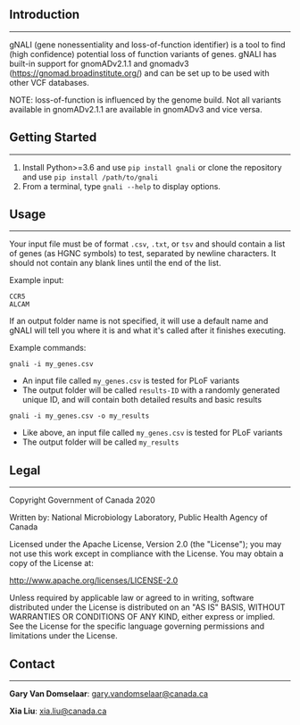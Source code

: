 ## Introduction ##
------------------

gNALI (gene nonessentiality and loss-of-function identifier) is a tool to find (high confidence) 
potential loss of function variants of genes. gNALI has built-in support for gnomADv2.1.1 and gnomadv3
(https://gnomad.broadinstitute.org/) and can be set up to be used with other VCF databases.

NOTE: loss-of-function is influenced by the genome build. Not all variants available in gnomADv2.1.1 are
available in gnomADv3 and vice versa.

## Getting Started ##
---------------------

1. Install Python>=3.6 and use `pip install gnali` or clone the repository and use `pip install /path/to/gnali`
2. From a terminal, type `gnali --help` to display options.

## Usage ##
-----------

Your input file must be of format `.csv`, `.txt`, or `tsv` and should contain a list of genes
(as HGNC symbols) to test, separated by newline characters.
It should not contain any blank lines until the end of the list.

Example input:

    CCR5
    ALCAM


If an output folder name is not specified, it will use a default name and gNALI
will tell you where it is and what it's called after it finishes executing.

Example commands:

`gnali -i my_genes.csv`

* An input file called `my_genes.csv` is tested for PLoF variants
* The output folder will be called `results-ID` with a randomly generated unique ID,
    and will contain both detailed results and basic results

`gnali -i my_genes.csv -o my_results`

* Like above, an input file called `my_genes.csv` is tested for PLoF variants
* The output folder will be called `my_results`

## Legal ##
-----------

Copyright Government of Canada 2020

Written by: National Microbiology Laboratory, Public Health Agency of Canada

Licensed under the Apache License, Version 2.0 (the "License"); you may not use
this work except in compliance with the License. You may obtain a copy of the
License at:

http://www.apache.org/licenses/LICENSE-2.0

Unless required by applicable law or agreed to in writing, software distributed
under the License is distributed on an "AS IS" BASIS, WITHOUT WARRANTIES OR
CONDITIONS OF ANY KIND, either express or implied. See the License for the
specific language governing permissions and limitations under the License.

## Contact ##
-------------

**Gary Van Domselaar**: gary.vandomselaar@canada.ca

**Xia Liu**: xia.liu@canada.ca

